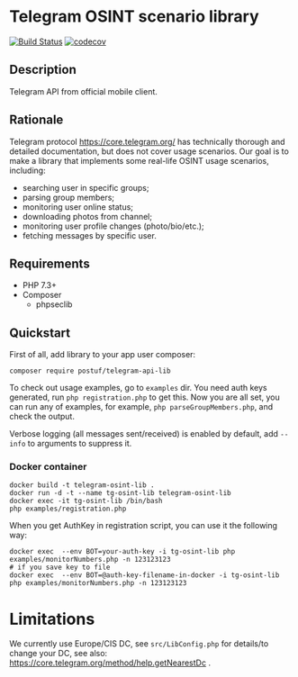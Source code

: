 # Telegram OSINT scenario library

[![Build Status](https://travis-ci.org/postuf/telegram-osint-lib.svg?branch=master)](https://travis-ci.org/postuf/telegram-osint-lib) [![codecov](https://codecov.io/gh/Postuf/telegram-osint-lib/branch/master/graph/badge.svg)](https://codecov.io/gh/Postuf/telegram-osint-lib)

## Description

Telegram API from official mobile client.

## Rationale

Telegram protocol https://core.telegram.org/ has technically thorough and detailed documentation, but does not cover usage scenarios.
Our goal is to make a library that implements some real-life OSINT usage scenarios, including:
* searching user in specific groups;
* parsing group members;
* monitoring user online status;
* downloading photos from channel;
* monitoring user profile changes (photo/bio/etc.);
* fetching messages by specific user.

## Requirements

* PHP 7.3+
* Composer
  * phpseclib

## Quickstart

First of all, add library to your app user composer:

```
composer require postuf/telegram-api-lib
```

To check out usage examples, go to `examples` dir.
You need auth keys generated, run `php registration.php` to get this.
Now you are all set, you can run any of examples, for example, `php parseGroupMembers.php`, and check the output.

Verbose logging (all messages sent/received) is enabled by default, add `--info` to arguments to suppress it.

### Docker container

```
docker build -t telegram-osint-lib .
docker run -d -t --name tg-osint-lib telegram-osint-lib
docker exec -it tg-osint-lib /bin/bash
php examples/registration.php
```

When you get AuthKey in registration script, you can use it the following way:
```
docker exec  --env BOT=your-auth-key -i tg-osint-lib php examples/monitorNumbers.php -n 123123123
# if you save key to file
docker exec  --env BOT=@auth-key-filename-in-docker -i tg-osint-lib php examples/monitorNumbers.php -n 123123123
```

# Limitations

We currently use Europe/CIS DC, see `src/LibConfig.php` for details/to change your DC, see also: https://core.telegram.org/method/help.getNearestDc .
